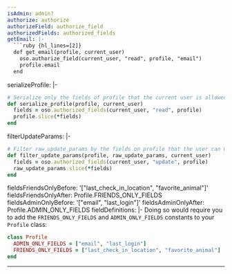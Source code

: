 ```yaml
---
isAdmin: admin?
authorize: authorize
authorizeField: authorize_field
authorizedFields: authorized_fields
getEmail: |-
  ```ruby {hl_lines=[2]}
  def get_email(profile, current_user)
    oso.authorize_field(current_user, "read", profile, "email")
    profile.email
  end
  ```
serializeProfile: |-
  ```ruby {hl_lines=[3]}
  # Serialize only the fields of profile that the current user is allowed to read
  def serialize_profile(profile, current_user)
    fields = oso.authorized_fields(current_user, "read", profile)
    profile.slice(*fields)
  end
  ```
filterUpdateParams: |-
  ```ruby {hl_lines=[3]}
  # Filter raw_update_params by the fields on profile that the user can update
  def filter_update_params(profile, raw_update_params, current_user)
    fields = oso.authorized_fields(current_user, "update", profile)
    raw_update_params.slice(*fields)
  end
  ```
fieldsFriendsOnlyBefore: '["last_check_in_location", "favorite_animal"]'
fieldsFriendsOnlyAfter: Profile.FRIENDS_ONLY_FIELDS
fieldsAdminOnlyBefore: '["email", "last_login"]'
fieldsAdminOnlyAfter: Profile.ADMIN_ONLY_FIELDS
fieldDefinitions: |-
  Doing so would require you to add the `FRIENDS_ONLY_FIELDS` and
  `ADMIN_ONLY_FIELDS` constants to your `Profile` class:

  ```ruby
  class Profile
    ADMIN_ONLY_FIELDS = ["email", "last_login"]
    FRIENDS_ONLY_FIELDS = ["last_check_in_location", "favorite_animal"]
  end
  ```
---
```

